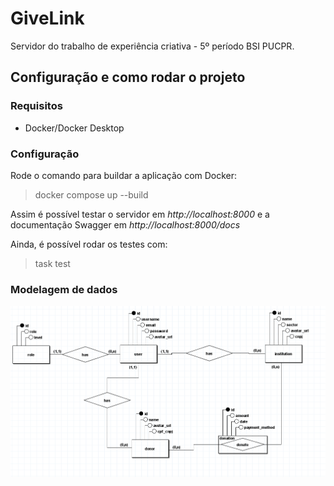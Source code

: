 # GiveLink
Servidor do trabalho de experiência criativa - 5º período BSI PUCPR.
## Configuração e como rodar o projeto
### Requisitos
* Docker/Docker Desktop
### Configuração
Rode o comando para buildar a aplicação com Docker:
> docker compose up --build

Assim é possível testar o servidor em _http://localhost:8000_ e a documentação Swagger em _http://localhost:8000/docs_

Ainda, é possível rodar os testes com:
> task test

### Modelagem de dados
![Data modeling](/modeling.png)